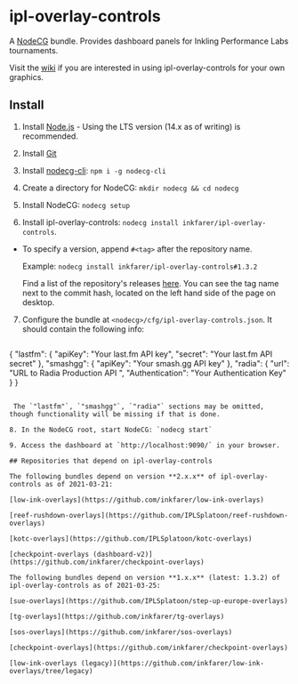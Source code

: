 # ipl-overlay-controls

A [NodeCG](https://github.com/nodecg/nodecg) bundle. Provides dashboard panels for Inkling Performance Labs tournaments.

Visit the [wiki](https://github.com/inkfarer/ipl-overlay-controls/wiki) if you are interested in using
ipl-overlay-controls for your own graphics.

## Install

1. Install [Node.js](https://nodejs.org/en/) - Using the LTS version (14.x as of writing) is recommended.

2. Install [Git](https://git-scm.com/)

3. Install [nodecg-cli](https://github.com/nodecg/nodecg-cli): `npm i -g nodecg-cli`

4. Create a directory for NodeCG: `mkdir nodecg && cd nodecg`

5. Install NodeCG: `nodecg setup`

6. Install ipl-overlay-controls: `nodecg install inkfarer/ipl-overlay-controls`.

  * To specify a version, append `#<tag>` after the repository name.

    Example: `nodecg install inkfarer/ipl-overlay-controls#1.3.2`

    Find a list of the repository's releases [here](https://github.com/inkfarer/ipl-overlay-controls/releases). You can
    see the tag name next to the commit hash, located on the left hand side of the page on desktop.

7. Configure the bundle at `<nodecg>/cfg/ipl-overlay-controls.json`. It should contain the following info:

   ```json
  {
    "lastfm": {
      "apiKey": "Your last.fm API key",
      "secret": "Your last.fm API secret"
    },
    "smashgg": {
      "apiKey": "Your smash.gg API key"
    },
    "radia": {
      "url": "URL to Radia Production API ",
      "Authentication": "Your Authentication Key"
    }
  }
  ```

   The `"lastfm"`, `"smashgg"`, `"radia"` sections may be omitted, though functionality will be missing if that is done.

8. In the NodeCG root, start NodeCG: `nodecg start`

9. Access the dashboard at `http://localhost:9090/` in your browser.

## Repositories that depend on ipl-overlay-controls

The following bundles depend on version **2.x.x** of ipl-overlay-controls as of 2021-03-21:

[low-ink-overlays](https://github.com/inkfarer/low-ink-overlays)

[reef-rushdown-overlays](https://github.com/IPLSplatoon/reef-rushdown-overlays)

[kotc-overlays](https://github.com/IPLSplatoon/kotc-overlays)

[checkpoint-overlays (dashboard-v2)](https://github.com/inkfarer/checkpoint-overlays)

The following bundles depend on version **1.x.x** (latest: 1.3.2) of ipl-overlay-controls as of 2021-03-25:

[sue-overlays](https://github.com/IPLSplatoon/step-up-europe-overlays)

[tg-overlays](https://github.com/inkfarer/tg-overlays)

[sos-overlays](https://github.com/inkfarer/sos-overlays)

[checkpoint-overlays](https://github.com/inkfarer/checkpoint-overlays)

[low-ink-overlays (legacy)](https://github.com/inkfarer/low-ink-overlays/tree/legacy)
